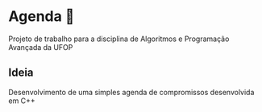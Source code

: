 # Agenda 📅 
Projeto de trabalho para a disciplina de Algoritmos e Programação Avançada da UFOP 

## Ideia 
Desenvolvimento de uma simples agenda de compromissos desenvolvida em C++ 

